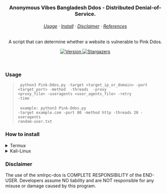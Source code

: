 <h3 align=center>
    Anonymous Vibes Bangladesh Ddos - Distributed Denial-of-Service.
</h3>

<h6 align=center>
    <a href="">Usage</a>
    ·
    <a href="">Install</a>
    ·
    <a href="">Disclaimer</a>
    ·
    <a href="">References</a>
</h6>

<p align=center>
	A script that can determine whether a website is vulnerable to Pink Ddos.
</p>

<p align=center>
    <a href="">
		<img alt="Version" src="https://img.shields.io/github/v/tag/wannabewastaken/xmlrpc-dos?style=for-the-badge&label=release&logo=verdaccio&color=526D82&logoColor=DDE6ED&labelColor=27374D&sort=semver">
    </a>
    <a href="">
		<img alt="Stargazers" src="https://img.shields.io/github/stars/wannabewastaken/xmlrpc-dos?style=for-the-badge&logo=starship&color=526D82&logoColor=DDE6ED&labelColor=27374D">
    </a>
</p>

&nbsp;

### Usage
> <code> python3 Pink-Ddos.py -target <target_ip_or_domain> -port <target_port> -method <mode> -threads <threads> -proxy <proxy_file> -useragents <user_agents_file> -retry <retries> -time <timeout> </code> <br/> <br/>
> <code> example: python3 Pink-Ddos.py -target example.com -port 80 -method http -threads 20 -useragents random-user.txt </code>

### How to install
<details>
<summary>Termux</summary>
	
<span>Make sure you have already installed `git` if you don't, run the code above.</span>
```bash
> pkg update -y
> pkg upgrade -y
> pkg install pip
> pkg install python
> pkg install python2
> pkg install git -y
> pip install requests
> pip install tqdm
> pip install HTTPAdapter
> pip install signal
> pip install sys
> pip install Retry

```

<span>Let's cloning it into your computer.</span>
```bash
> git clone https://github.com/anonwincy/Pink-Ddos.git
```
```bash
cd Pink-Ddos
python3 Pink-Ddos.py -h
```
</details>

<details>
<summary>Kali-Linux</summary>
	
<span>Run as root</span>
```bash
> apt update -y
> apt install git -y
> apt update -y
> apt upgrade -y
> apt install pip
> apt install python
> apt install python2
> apt install git -y
> pip install requests
> pip install tqdm
> pip install HTTPAdapter
> pip install signal
> pip install sys
> pip install Retry
> pip install os

```

<span>Let's cloning it into your computer.</span>
```bash
> git clone https://github.com/anonwincy/Pink-Ddos.git
```
```bash
cd Pink-Ddos
python3 Pink-Ddos.py -h
```
</details>
	
### Disclaimer
The use of the xmlrpc-dos is COMPLETE RESPONSIBILITY of the END-USER. Developers assume NO liability and are NOT responsible for any misuse or damage caused by this program.
